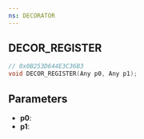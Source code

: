 ```yaml
---
ns: DECORATOR
---
```

## DECOR_REGISTER

```c
// 0x0B253D644E3C36B3
void DECOR_REGISTER(Any p0, Any p1);
```

## Parameters
* **p0**:
* **p1**:
